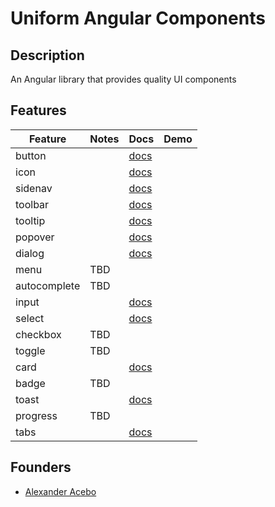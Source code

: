 # Uniform Angular Components

## Description

An Angular library that provides quality UI components

## Features

| Feature      | Notes | Docs                                          | Demo |
| ------------ | ----- | --------------------------------------------- | ---- |
| button       |       | [docs](./projects/components/button/button)   |      |
| icon         |       | [docs](./projects/components/icon/icon)       |      |
| sidenav      |       | [docs](./projects/components/sidenav/sidenav) |      |
| toolbar      |       | [docs](./projects/components/toolbar/toolbar) |      |
| tooltip      |       | [docs](./projects/components/tooltip/tooltip) |      |
| popover      |       | [docs](./projects/components/popover/popover) |      |
| dialog       |       | [docs](./projects/components/dialog/dialog)   |      |
| menu         | TBD   |                                               |      |
| autocomplete | TBD   |                                               |      |
| input        |       | [docs](./projects/components/input/input)     |      |
| select       |       | [docs](./projects/components/select/select)   |      |
| checkbox     | TBD   |                                               |      |
| toggle       | TBD   |                                               |      |
| card         |       | [docs](./projects/components/card/card)       |      |
| badge        | TBD   |                                               |      |
| toast        |       | [docs](./projects/components/toast/toast)     |      |
| progress     | TBD   |                                               |      |
| tabs         |       | [docs](./projects/components/tabs/tabs)       |      |

## Founders

- [Alexander Acebo](https://www.aacebo.com)
